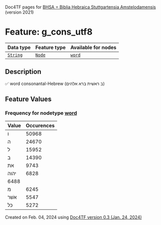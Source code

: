 Doc4TF pages for [BHSA = Biblia Hebraica Stuttgartensia Amstelodamensis](https://github.com/etcbc/BHSA/tree/master/tf) (version 2021)
# Feature: g_cons_utf8
Data type|Feature type|Available for nodes
---|---|---
[`String`](featurebydatatype.md#string)|[`Node`](featurebytype.md#node)| [`word`](featurebynodetype.md#word) 
## Description
✅ word consonantal-Hebrew (ב ראשׁית ברא אלהים)
## Feature Values
### Frequency for nodetype [word](featurebynodetype.md#word)
Value|Occurences
---|---
ו|50968
ה|24670
ל|15952
ב|14390
את|9743
יהוה|6828
|6488
מ|6245
אשׁר|5547
כל|5272
 

Created on Feb. 04, 2024 using [Doc4TF  version 0.3 (Jan. 24, 2024)](https://github.com/tonyjurg/Doc4TF) 